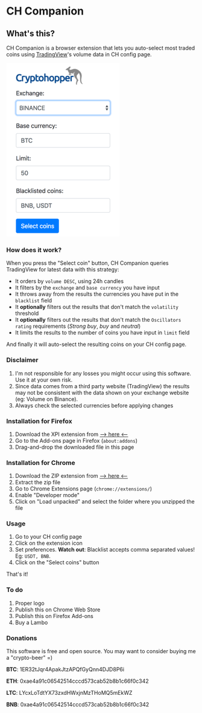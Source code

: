 # CH Companion

## What's this?
CH Companion is a browser extension that lets you auto-select most traded coins using [TradingView](https://www.tradingview.com)'s volume data in CH config page.

![image](screenshot.png?raw=true)

### How does it work?
When you press the "Select coin" button, CH Companion queries TradingView for latest data with this strategy:
  * It orders by `volume DESC`, using 24h candles
  * It filters by the `exchange` and `base currency` you have input
  * It throws away from the results the currencies you have put in the `blacklist` field
  * It **optionally** filters out the results that don't match the `volatility` threshold
  * It **optionally** filters out the results that don't match the `Oscillators rating` requirements (*Strong buy*, *buy* and *neutral*)
  * It limits the results to the number of coins you have input in `limit` field
  
And finally it will auto-select the resulting coins on your CH config page.

### Disclaimer
1. I'm not responsible for any losses you might occur using this software. Use it at your own risk.
1. Since data comes from a third party website (TradingView) the results may not be consistent with the data shown on your exchange website (eg: Volume on Binance).
1. Always check the selected currencies before applying changes

### Installation for Firefox
1. Download the XPI extension from [--> here <--](https://github.com/matteoantoci/ch-companion/raw/master/dist/ch-companion.xpi)
1. Go to the Add-ons page in Firefox (`about:addons`)
1. Drag-and-drop the downloaded file in this page

### Installation for Chrome
1. Download the ZIP extension from [--> here <--](https://github.com/matteoantoci/ch-companion/raw/master/dist/ch-companion.zip)
1. Extract the zip file
1. Go to Chrome Extensions page (`chrome://extensions/`)
1. Enable "Developer mode"
1. Click on "Load unpacked" and select the folder where you unzipped the file

### Usage
1. Go to your CH config page
1. Click on the extension icon
1. Set preferences. **Watch out**: Blacklist accepts comma separated values! Eg: `USDT, BNB`.
1. Click on the "Select coins" button

That's it!

### To do
1. Proper logo
1. Publish this on Chrome Web Store
1. Publish this on Firefox Add-ons
1. Buy a Lambo

### Donations
This software is free and open source. You may want to consider buying me a "crypto-beer" =)

**BTC**: 1ER32tJqr4ApakJtzAPQfGyQnn4DJD8P6i

**ETH**: 0xae4a91c06542514cccd573cab52b8b1c66f0c342

**LTC**: LYcxLoTdtYX73zxdHWxjnMzTHoMQ5mEkWZ

**BNB**: 0xae4a91c06542514cccd573cab52b8b1c66f0c342
